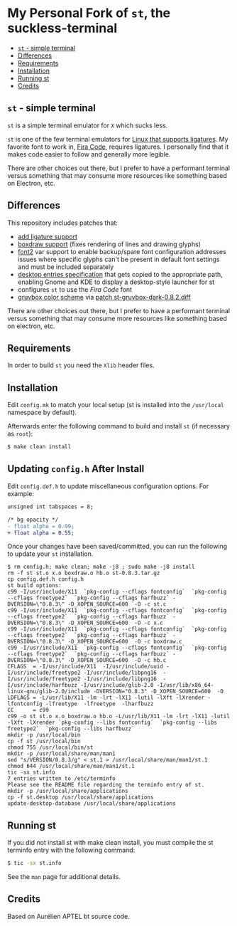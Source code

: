 # My Personal Fork of `st`, the suckless-terminal

 - [`st` - simple terminal](#st---simple-terminal)
 - [Differences](#differences)
 - [Requirements](#requirements)
 - [Installation](#installation)
 - [Running st](#running-st)
 - [Credits](#credits)

## `st` - simple terminal

`st` is a simple terminal emulator for `X` which sucks less.

`st` is one of the few terminal emulators for [Linux that supports ligatures](https://github.com/tonsky/FiraCode#terminal-compatibility-list).
My favorite font to work in, [Fira Code](https://github.com/tonsky/FiraCode), requires ligatures. I personally find that it makes code easier to follow and generally more legible.

There are other choices out there, but I prefer to have a performant terminal versus something that may consume more resources like something based on Electron, etc.

## Differences

This repository includes patches that:

- [add ligature support](https://st.suckless.org/patches/ligatures/)
- [boxdraw support](https://st.suckless.org/patches/ligatures/0.8.3/st-ligatures-boxdraw-20200430-0.8.3.diff) (fixes rendering of lines and drawing glyphs)
- [font2](https://st.suckless.org/patches/font2/) var support to enable backup/spare font configuration addresses issues where specific glyphs can't be present in default font settings and must be included separately
- [desktop entries specification](https://developer.gnome.org/integration-guide/stable/desktop-files.html.en) that gets copied to the appropriate path, enabling Gnome and KDE to display a desktop-style launcher for st
- configures `st` to use the _Fira Code_ font
- [gruvbox color scheme](https://camo.githubusercontent.com/cdb2f2e986c564b515c0c698e6c45b4ab5d725a9/687474703a2f2f692e696d6775722e636f6d2f776136363678672e706e67) via [patch st-gruvbox-dark-0.8.2.diff](https://st.suckless.org/patches/gruvbox/st-gruvbox-dark-0.8.2.diff)

There are other choices out there, but I prefer to have a performant terminal versus something that may consume more resources like something based on electron, etc.

## Requirements

In order to build `st` you need the `Xlib` header files.

## Installation

Edit `config.mk` to match your local setup (st is installed into
the `/usr/local` namespace by default).

Afterwards enter the following command to build and install `st` (if
necessary as `root`):

```sh
$ make clean install
```

## Updating `config.h` After Install

Edit `config.def.h` to update miscellaneous configuration options.
For example:

```diff
unsigned int tabspaces = 8;

/* bg opacity */
- float alpha = 0.99;
+ float alpha = 0.55;

```

Once your changes have been saved/committed, you can run the following to
update your `st` installation.

```
$ rm config.h; make clean; make -j8 ; sudo make -j8 install
rm -f st st.o x.o boxdraw.o hb.o st-0.8.3.tar.gz
cp config.def.h config.h
st build options:
c99 -I/usr/include/X11  `pkg-config --cflags fontconfig`  `pkg-config --cflags freetype2`  `pkg-config --cflags harfbuzz` -DVERSION=\"0.8.3\" -D_XOPEN_SOURCE=600  -O -c st.c
c99 -I/usr/include/X11  `pkg-config --cflags fontconfig`  `pkg-config --cflags freetype2`  `pkg-config --cflags harfbuzz` -DVERSION=\"0.8.3\" -D_XOPEN_SOURCE=600  -O -c x.c
c99 -I/usr/include/X11  `pkg-config --cflags fontconfig`  `pkg-config --cflags freetype2`  `pkg-config --cflags harfbuzz` -DVERSION=\"0.8.3\" -D_XOPEN_SOURCE=600  -O -c boxdraw.c
c99 -I/usr/include/X11  `pkg-config --cflags fontconfig`  `pkg-config --cflags freetype2`  `pkg-config --cflags harfbuzz` -DVERSION=\"0.8.3\" -D_XOPEN_SOURCE=600  -O -c hb.c
CFLAGS  = -I/usr/include/X11  -I/usr/include/uuid -I/usr/include/freetype2 -I/usr/include/libpng16  -I/usr/include/freetype2 -I/usr/include/libpng16  -I/usr/include/harfbuzz -I/usr/include/glib-2.0 -I/usr/lib/x86_64-linux-gnu/glib-2.0/include -DVERSION="0.8.3" -D_XOPEN_SOURCE=600  -O
LDFLAGS = -L/usr/lib/X11 -lm -lrt -lX11 -lutil -lXft -lXrender -lfontconfig -lfreetype  -lfreetype  -lharfbuzz
CC      = c99
c99 -o st st.o x.o boxdraw.o hb.o -L/usr/lib/X11 -lm -lrt -lX11 -lutil -lXft -lXrender `pkg-config --libs fontconfig`  `pkg-config --libs freetype2`  `pkg-config --libs harfbuzz`
mkdir -p /usr/local/bin
cp -f st /usr/local/bin
chmod 755 /usr/local/bin/st
mkdir -p /usr/local/share/man/man1
sed "s/VERSION/0.8.3/g" < st.1 > /usr/local/share/man/man1/st.1
chmod 644 /usr/local/share/man/man1/st.1
tic -sx st.info
7 entries written to /etc/terminfo
Please see the README file regarding the terminfo entry of st.
mkdir -p /usr/local/share/applications
cp -f st.desktop /usr/local/share/applications
update-desktop-database /usr/local/share/applications

```


## Running st

If you did not install st with make clean install, you must compile
the st terminfo entry with the following command:

```sh
$ tic -sx st.info
```

See the `man` page for additional details.

## Credits

Based on Aurélien APTEL <aurelien dot aptel at gmail dot com> bt source code.



